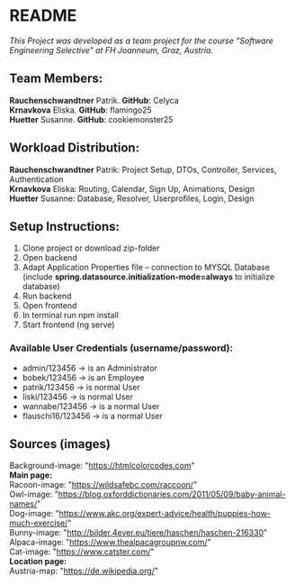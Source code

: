 # README  
  
  *This Project was developed as a team project for the course "Software Engineering Selective" at FH Joanneum, Graz, Austria.*

## Team Members:  
__Rauchenschwandtner__ Patrik. __GitHub__: Celyca  
__Krnavkova__ Eliska. __GitHub__: flamingo25  
__Huetter__ Susanne. __GitHub__: cookiemonster25  

  
## Workload Distribution: 
__Rauchenschwandtner__ Patrik: Project Setup, DTOs, Controller, Services, Authentication <br>
__Krnavkova__ Eliska: Routing, Calendar, Sign Up, Animations, Design <br>
__Huetter__ Susanne: Database, Resolver, Userprofiles, Login, Design  
  
## Setup Instructions:  
1.	Clone project or download zip-folder <br>
2.	Open backend <br>
3.	Adapt Application Properties file – connection to MYSQL Database <br>
(include <b>spring.datasource.initialization-mode=always</b> to initialize database) <br>
4.	Run backend <br>
5.	Open frontend <br>
6.	In terminal run npm install <br>
7.	Start frontend (ng serve) <br>
 
  
### Available User Credentials (username/password):
 - admin/123456  ->  is an Administrator
 - bobek/123456  -> is an Employee
 - patrik/123456 -> is  normal User
 - liski/123456 -> is  normal User
 - wannabe/123456 -> is a normal User
 - flauschi16/123456 -> is a normal User

## Sources (images)

Background-image: "https://htmlcolorcodes.com" <br>
<strong>Main page:</strong> <br>
Racoon-image: "https://wildsafebc.com/raccoon/" <br>
Owl-image: "https://blog.oxforddictionaries.com/2011/05/09/baby-animal-names/" <br>
Dog-image: "https://www.akc.org/expert-advice/health/puppies-how-much-exercise/" <br>
Bunny-image: "http://bilder.4ever.eu/tiere/haschen/haschen-216330" <br>
Alpaca-image: "https://www.thealpacagroupnw.com/" <br>
Cat-image: "https://www.catster.com/" <br>
<strong>Location page:</strong> <br>
Austria-map: "https://de.wikipedia.org/"
